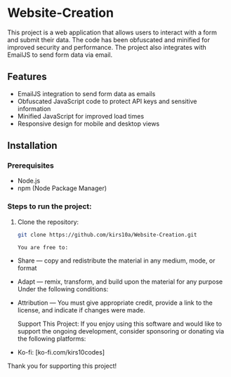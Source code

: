 # Website-Creation
This project is a web application that allows users to interact with a form and submit their data. The code has been obfuscated and minified for improved security and performance. The project also integrates with EmailJS to send form data via email.

## Features
- EmailJS integration to send form data as emails
- Obfuscated JavaScript code to protect API keys and sensitive information
- Minified JavaScript for improved load times
- Responsive design for mobile and desktop views

## Installation

### Prerequisites
- Node.js
- npm (Node Package Manager)

### Steps to run the project:
1. Clone the repository:
   ```bash
   git clone https://github.com/kirs10a/Website-Creation.git

   You are free to:
- Share — copy and redistribute the material in any medium, mode, or format
- Adapt — remix, transform, and build upon the material for any purpose
Under the following conditions:
- Attribution — You must give appropriate credit, provide a link to the license, and indicate if changes were made.

  Support This Project:
If you enjoy using this software and would like to support the ongoing development, consider sponsoring or donating via the following platforms:

- Ko-fi: [ko-fi.com/kirs10codes]

Thank you for supporting this project!
